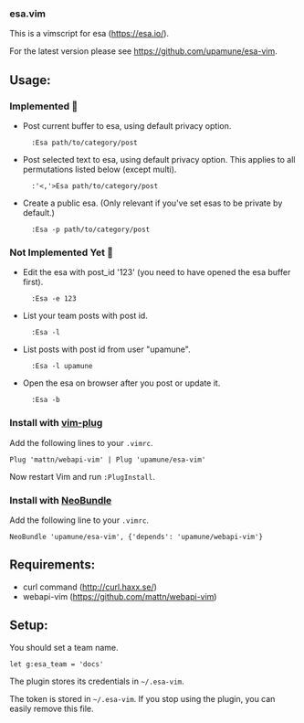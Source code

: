 ### esa.vim

This is a vimscript for esa (https://esa.io/).

For the latest version please see https://github.com/upamune/esa-vim.

## Usage:

### Implemented :rocket:

- Post current buffer to esa, using default privacy option.

        :Esa path/to/category/post

- Post selected text to esa, using default privacy option.
  This applies to all permutations listed below (except multi).

        :'<,'>Esa path/to/category/post

- Create a public esa.
  (Only relevant if you've set esas to be private by default.)

        :Esa -p path/to/category/post


### Not Implemented Yet :bow:

- Edit the esa with post_id '123' (you need to have opened the esa buffer
  first).

        :Esa -e 123

- List your team posts with post id.

        :Esa -l

- List posts with post id from user "upamune".

        :Esa -l upamune

- Open the esa on browser after you post or update it.

        :Esa -b

### Install with [vim-plug](https://github.com/junegunn/vim-plug)

Add the following lines to your `.vimrc`.

    Plug 'mattn/webapi-vim' | Plug 'upamune/esa-vim'

Now restart Vim and run `:PlugInstall`.

### Install with [NeoBundle](https://github.com/Shougo/neobundle.vim)

Add the following line to your `.vimrc`.

    NeoBundle 'upamune/esa-vim', {'depends': 'upamune/webapi-vim'}

## Requirements:

- curl command (http://curl.haxx.se/)
- webapi-vim (https://github.com/mattn/webapi-vim)

## Setup:

You should set a team name.

    let g:esa_team = 'docs'

The plugin stores its credentials in `~/.esa-vim`.

The token is stored in `~/.esa-vim`. If you stop using the plugin, you can
easily remove this file.

